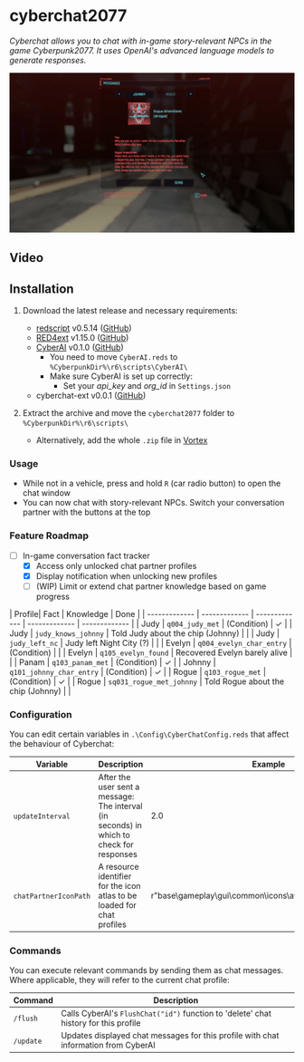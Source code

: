 # cyberchat2077

*Cyberchat allows you to chat with in-game story-relevant NPCs in the game Cyberpunk2077. It uses OpenAI's advanced language models to generate responses.*

![Screenshot](CyberChat.PNG)

## Video

## Installation

1) Download the latest release and necessary requirements:
    - [redscript](https://www.nexusmods.com/cyberpunk2077/mods/1511) v0.5.14 ([GitHub](https://github.com/jac3km4/redscript))
    - [RED4ext](https://www.nexusmods.com/cyberpunk2077/mods/2380) v1.15.0 ([GitHub](https://github.com/WopsS/RED4ext))
    - [CyberAI](https://www.nexusmods.com/cyberpunk2077/mods/8711) v0.1.0 ([GitHub](https://github.com/kirillkuzin/cyberpunk2077ai))
        - You need to move `CyberAI.reds` to `%CyberpunkDir%\r6\scripts\CyberAI\`
        - Make sure CyberAI is set up correctly:
            - Set your *api_key* and *org_id* in `Settings.json`
    - cyberchat-ext v0.0.1 ([GitHub](https://github.com/eeev/cyberchat2077-ext))

2) Extract the archive and move the `cyberchat2077` folder to
`%CyberpunkDir%\r6\scripts\`
    - Alternatively, add the whole `.zip` file in [Vortex](https://www.nexusmods.com/about/vortex/?)

### Usage

- While not in a vehicle, press and hold `R` (car radio button) to open the chat window
- You can now chat with story-relevant NPCs. Switch your conversation partner with the buttons at the top

### Feature Roadmap
- [ ] In-game conversation fact tracker
    - [x] Access only unlocked chat partner profiles
    - [x] Display notification when unlocking new profiles
    - [ ] (WIP) Limit or extend chat partner knowledge based on game progress

| Profile| Fact  | Knowledge | Done |
| ------------- | ------------- | ------------- | ------------- | ------------- |
| Judy | `q004_judy_met`  | (Condition) | ✓ |
| Judy | `judy_knows_johnny` | Told Judy about the chip (Johnny) | |
| Judy | `judy_left_nc` | Judy left Night City (?) | |
| Evelyn | `q004_evelyn_char_entry` | (Condition) | |
| Evelyn | `q105_evelyn_found` | Recovered Evelyn barely alive | |
| Panam | `q103_panam_met` | (Condition) | ✓ |
| Johnny | `q101_johnny_char_entry` | (Condition) | ✓ |
| Rogue | `q103_rogue_met` | (Condition) | ✓ |
| Rogue | `sq031_rogue_met_johnny` | Told Rogue about the chip (Johnny) | |

### Configuration

You can edit certain variables in `.\Config\CyberChatConfig.reds` that affect the behaviour of Cyberchat:

| Variable  | Description | Example |
| ------------- | ------------- | ------------- |
| `updateInterval`  | After the user sent a message: The interval (in seconds) in which to check for responses | 2.0 |
| `chatPartnerIconPath`  | A resource identifier for the icon atlas to be loaded for chat profiles | r"base\\gameplay\\gui\\common\\icons\\avatars\\avatars1.inkatlas" |

### Commands

You can execute relevant commands by sending them as chat messages. Where applicable, they will refer to the current chat profile:

| Command  | Description |
| ------------- | ------------- |
| `/flush`  | Calls CyberAI's `FlushChat("id")` function to 'delete' chat history for this profile |
| `/update`  | Updates displayed chat messages for this profile with chat information from CyberAI  |
